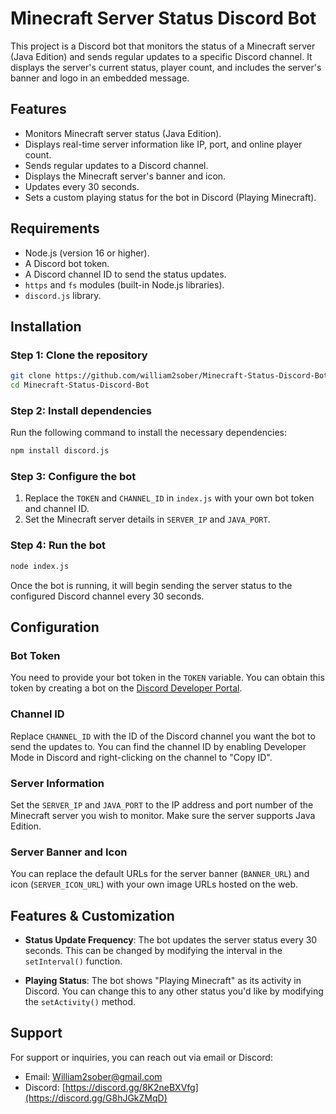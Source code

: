 # Minecraft Server Status Discord Bot

This project is a Discord bot that monitors the status of a Minecraft server (Java Edition) and sends regular updates to a specific Discord channel. It displays the server's current status, player count, and includes the server's banner and logo in an embedded message.

## Features

- Monitors Minecraft server status (Java Edition).
- Displays real-time server information like IP, port, and online player count.
- Sends regular updates to a Discord channel.
- Displays the Minecraft server's banner and icon.
- Updates every 30 seconds.
- Sets a custom playing status for the bot in Discord (Playing Minecraft).

## Requirements

- Node.js (version 16 or higher).
- A Discord bot token.
- A Discord channel ID to send the status updates.
- `https` and `fs` modules (built-in Node.js libraries).
- `discord.js` library.

## Installation

### Step 1: Clone the repository

```bash
git clone https://github.com/william2sober/Minecraft-Status-Discord-Bot.git
cd Minecraft-Status-Discord-Bot
```

### Step 2: Install dependencies

Run the following command to install the necessary dependencies:

```bash
npm install discord.js
```

### Step 3: Configure the bot

1. Replace the `TOKEN` and `CHANNEL_ID` in `index.js` with your own bot token and channel ID.
2. Set the Minecraft server details in `SERVER_IP` and `JAVA_PORT`.

### Step 4: Run the bot

```bash
node index.js
```

Once the bot is running, it will begin sending the server status to the configured Discord channel every 30 seconds.

## Configuration

### Bot Token
You need to provide your bot token in the `TOKEN` variable. You can obtain this token by creating a bot on the [Discord Developer Portal](https://discord.com/developers/applications).

### Channel ID
Replace `CHANNEL_ID` with the ID of the Discord channel you want the bot to send the updates to. You can find the channel ID by enabling Developer Mode in Discord and right-clicking on the channel to "Copy ID".

### Server Information
Set the `SERVER_IP` and `JAVA_PORT` to the IP address and port number of the Minecraft server you wish to monitor. Make sure the server supports Java Edition.

### Server Banner and Icon
You can replace the default URLs for the server banner (`BANNER_URL`) and icon (`SERVER_ICON_URL`) with your own image URLs hosted on the web.

## Features & Customization

- **Status Update Frequency**: The bot updates the server status every 30 seconds. This can be changed by modifying the interval in the `setInterval()` function.
  
- **Playing Status**: The bot shows "Playing Minecraft" as its activity in Discord. You can change this to any other status you'd like by modifying the `setActivity()` method.

## Support

For support or inquiries, you can reach out via email or Discord:

- Email: [William2sober@gmail.com](mailto:William2sober@gmail.com)
- Discord: [https://discord.gg/8K2neBXVfg](https://discord.gg/G8hJGkZMqD)
